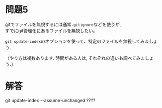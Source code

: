 # 問題5
gitでファイルを無視するには通常`.gitignore`などを使うが,  
すでにgit管理化にあるファイルを無視したい。


`git update-index`のオプションを使って、特定のファイルを無視してみましょう.

（やり方は複数あります. 時間がある人は, それぞれの違いも調べてみましょう．）

# 解答
git update-index --assume-unchanged ????
